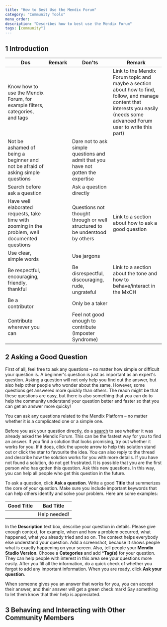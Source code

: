 ```yaml
---
title: "How to Best Use the Mendix Forum"
category: "Community Tools"
menu_order:
description: "Describes how to best use the Mendix Forum"
tags: [community"]
---
```


## 1 Introduction



|Dos|Remark|Don'ts|Remark |
|--|--|--|--|
|Know how to use the Mendix Forum, for example filters, categories, and tags|||Link to the Mendix Forum topic and maybe a section about how to find, follow, and manage content that interests you easily (needs some advanced Forum user to write this part)|
|Not be ashamed of being a beginner and not be afraid of asking simple questions ||Dare not to ask simple questions and admit that you have not gotten the expertise||
|Search before ask a question||Ask a question directly||
|Have well elaborated requests, take time with zooming in the problem, well documented questions||Questions not thought through or well structured to be understood by others|Link to a section about how to ask a good question|
|Use clear, simple words||Use jargons||
|Be respectful, encouraging, friendly, thankful||Be disrespectful, discouraging, rude, ungrateful|Link to a section about the tone and how to behave/interact in the MxCH|
|Be a contributor||Only be a taker||
|Contribute wherever you can||Feel not good enough to contribute (Imposter Syndrome)||




## 2 Asking a Good Question

First of all, feel free to ask any questions – no matter how simple or difficult your question is. A beginner's question is just as important as an expert's question. Asking a question will not only help you find out the answer, but also help other people who wonder about the same. However, some questions get answered more quickly than others. The reaon might be that these questions are easy, but there is also something that you can do to help the community understand your question better and faster so that you can get an answer more quicky!

You can ask any questions related to the Mendix Platform – no matter whether it is a complicated one or a simple one.

Before you ask your question directly, do a [search](mendix-forum#searching) to see whether it was already asked the Mendix Forum. This can be the fastest way for you to find an answer. If you find a solution that looks promising, try out whether it works for you. If it does, click the upvote arrow to help this solution stand out or click the star to favourite the idea. You can also reply to the thread and describe how the solution works for you with more details. If you have not found a solution, do not get frustrated. It is possible that you are the first person who has gotten this question. Ask this new questions. In this way, you can help all people who get this question in the future.

To ask a question, click **Ask a question**. Write a good **Title** that summerizes the core of your question. Make sure you include important keywords that can help others identify and solve your problem. Here are some examples:

| Good Title | Bad Title |
| ---------- | --------- |
||Help needed!|

In the **Description** text box, describe your question in details. Please give enough context, for example, when and how a problem occurred, what happened, what you already tried and so on. The context helps everybody else understand your question. Add a screenshot, because It shows people what is exactly happening on your screen. Also, tell people your **Mendix Studio Version**. Choose a **Categories** and add ***Tag(s)** for your question. They can help people with interest in this area see your questions more easily. After you fill all the information, do a quick check of whether you forgot to add any important information. When you are ready, click **Ask your question**.

When someone gives you an answer that works for you, you can accept their answer, and their answer will get a green check mark! Say something to let them know that their help is appreciated.

## 3 Behaving and Interacting with Other Community Members
